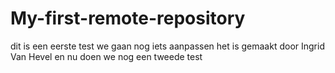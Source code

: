 # My-first-remote-repository
dit is een eerste test we gaan nog iets aanpassen
het is gemaakt door Ingrid Van Hevel
en nu doen we nog een tweede test
